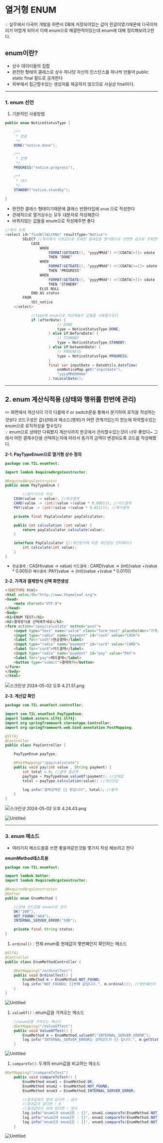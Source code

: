 # 열거형 ENUM

<aside>
💡 실무에서 다국어 개발을 하면서 DB에 저장되어있는 값이 한글이였기때문에 다국어처리가 어렵게 되어서 이때 enum으로 해결한적이있는데 enum에 대해 정리해보려고한다.

</aside>

## enum이란?

- 상수 데이터들의 집합
- 완전한 형태의 클래스로 상수 하나당 자신의 인스턴스를 하나씩 만들어 public static final 필드로 공개한다
- 외부에서 접근할수있는 생성자를 제공하지 않으므로 사실상 final이다.

---

### 1. enum 선언

1. 기본적인 사용방법

```java
public enum NoticeStatusType {

    /**
     * 완료
     */
    DONE("notice.done"),

    /**
     * 진행
     */
    PROGRESS("notice.progress"),

    /**
     * 대기
     */
    STANDBY("notice.standby");
    
}
```

- 완전한 클래스 형태이기때문에 클래스 반환타입에 `enum` 으로 작성한다
- 관례적으로 열거상수는 모두 대문자로 작성해준다
- 바뀌지않는 값들을 enum으로 작성해주면 좋다

```java
//쿼리 조회
<select id="findAllWithNo" resultType="Notice">
        SELECT //쿼리에서 구분값으로 조회한 결과값을 열거형으로 선언한 값으로 조회한다
            CASE
                WHEN
                    FORMAT(GETDATE(), 'yyyyMMdd') <![CDATA[>]]> edate
                    THEN 'DONE'
                WHEN
                    FORMAT(GETDATE(), 'yyyyMMdd') <![CDATA[>=]]> sdate AND FORMAT(GETDATE(), 'yyyyMMdd') <![CDATA[<=]]> edate
                    THEN 'PROGRESS'
                WHEN
                    FORMAT(GETDATE(), 'yyyyMMdd') <![CDATA[<]]> sdate
                    THEN 'STANDBY'
                ELSE NULL
            END AS status
        FROM
            tbl_notice
    </select>
```

```java
			//type에 enum으로 작성해놓은 값들을 사용할수있다
			if (afterDate) {
                        // DONE
                        type = NoticeStatusType.DONE; 
                    } else if(BeforeDate) {
                        // STANDBY
                        type = NoticeStatusType.STANDBY;
                    } else if(betweenDate) {
                        // PROGRESS
                        type = NoticeStatusType.PROGRESS;
                    }
                    final var inputDate = DateUtils.dateTime(
                        onmNoticeMap.get("inputdate"),
                        "yyyyMMddHHmm"
                    ).toLocalDate();
```

---

## 2. enum 계산식적용 (상태와 행위를 한번에 관리)

<aside>
✏️ 화면에서 계산식이 각각 다를때 if or switch문을 통해서 분기하여 로직을 작성하는것보다 코드구성은 값(상태)과 메소드(행위)가 어떤 관계가있는지 한눈에 파악할수있는 enum으로 로직작성을 할수있다

</aside>

<aside>
💡 enum으로 상태만 다뤄봤지 계산식까지 한곳에서 관리할수있는것이 너무 좋았다~
그래서 어떤 결제수단을 선택하는지에 따라서 총가격 금액이 변경되도록 코드를 작성해봤다.

</aside>

**2-1. PayTypeEnum으로 열거형 상수 정의**

```java
package com.TIL.enumTest;

import lombok.RequiredArgsConstructor;

@RequiredArgsConstructor
public enum PayTypeEnum {

		//람다식으로 작성
    CASH(value -> value), //현금결제
    CARD(value -> (int)(value +(value * 0.005))), //카드결제
    PAY(value -> (int)(value +(value * 0.011))); //페이결제

    private final PayCalculator payCalculator;

    public int calculation (int value) {
        return payCalculator.calculate(value);
    }

    interface PayCalculator {//계산방식에 따른 계산담당 인터페이스
        int calculate(int value);
    }
}

```

- `현금결제` : CASH(value -> value)
   `카드결제` : CARD(value -> (int)(value +(value * 0.005)))
   `페이결제` :PAY(value -> (int)(value +(value * 0.011)))

**2-2. 가격과 결제방식 선택 화면생성**

```html
<!DOCTYPE html>
<html xmlns:th="http://www.thymeleaf.org">
<head>
    <meta charset="UTF-8">
</head>
<body>
<h1>ENUM TEST</h1>
<h2>결제방식을 선택해주세요</h2>
<form action="/pay/calculate" method="post">
    <input type="text" name="value" class="form-text" placeholder="가격을 입력하세요">
    <input type="radio" name="payment" id="cash" value="CASH">
    <label for="cash">현금결제</label>
    <input type="radio" name="payment" id="card" value="CARD">
    <label for="card">카드결제</label>
    <input type="radio" name="payment" id="pay" value="PAY">
    <label for="pay">페이결제</label>
    <button type="submit">결제하기</button>
</form>
</body>
</html>
```

![스크린샷 2024-05-02 오후 4.21.51.png](%E1%84%8B%E1%85%A7%E1%86%AF%E1%84%80%E1%85%A5%E1%84%92%E1%85%A7%E1%86%BC%20ENUM%20f809591950fe4f4d90b319abcabff04d/%25E1%2584%2589%25E1%2585%25B3%25E1%2584%258F%25E1%2585%25B3%25E1%2584%2585%25E1%2585%25B5%25E1%2586%25AB%25E1%2584%2589%25E1%2585%25A3%25E1%2586%25BA_2024-05-02_%25E1%2584%258B%25E1%2585%25A9%25E1%2584%2592%25E1%2585%25AE_4.21.51.png)

**2-3.  계산값 확인**

```java
package com.TIL.enumTest.controller;

import com.TIL.enumTest.PayTypeEnum;
import lombok.extern.slf4j.Slf4j;
import org.springframework.stereotype.Controller;
import org.springframework.web.bind.annotation.PostMapping;

@Slf4j
@Controller
public class PayController {

    PayTypeEnum payType;

    @PostMapping("/pay/calculate")
    public void pay(int value , String payment) {
        int total = 0; //결제 총금액
        payType = PayTypeEnum.valueOf(payment); //상태값
        total = payType.calculation(value); //계산된값

        log.info("결제금액은 {} 원입니다", total); //출력
    }
}
```

 

![스크린샷 2024-05-02 오후 4.24.43.png](%E1%84%8B%E1%85%A7%E1%86%AF%E1%84%80%E1%85%A5%E1%84%92%E1%85%A7%E1%86%BC%20ENUM%20f809591950fe4f4d90b319abcabff04d/%25E1%2584%2589%25E1%2585%25B3%25E1%2584%258F%25E1%2585%25B3%25E1%2584%2585%25E1%2585%25B5%25E1%2586%25AB%25E1%2584%2589%25E1%2585%25A3%25E1%2586%25BA_2024-05-02_%25E1%2584%258B%25E1%2585%25A9%25E1%2584%2592%25E1%2585%25AE_4.24.43.png)

![Untitled](%E1%84%8B%E1%85%A7%E1%86%AF%E1%84%80%E1%85%A5%E1%84%92%E1%85%A7%E1%86%BC%20ENUM%20f809591950fe4f4d90b319abcabff04d/Untitled.png)

---

### 3. enum 메소드

- 여러가지 메소드들중 쓰면 좋을꺼같은것들 몇가지 작성 해보려고 한다

**enumMethod테스트용**

```java
package com.TIL.enumTest;

import lombok.Getter;
import lombok.RequiredArgsConstructor;

@RequiredArgsConstructor
@Getter
public enum EnumMethod {

    //상태 코드값들 enum으로 정리
    OK("200"),
    NOT_FOUND("404"),
    INTERNAL_SERVER_ERROR("500");

    private final String status;
}

```

1. `ordinal()` : 전체 enum중 현재값이 몇번째인지 확인하는 메소드

```java
@Slf4j
@Controller
public class EnumMethodController {

    @GetMapping("/ordinalTest")
    public void OrdinalTest() {
        EnumMethod m = EnumMethod.NOT_FOUND;
        log.info("NOT_FOUND는 {}번째 값입니다.", m.ordinal()); //몇번째인지 출력
    }
}
```

![Untitled](%E1%84%8B%E1%85%A7%E1%86%AF%E1%84%80%E1%85%A5%E1%84%92%E1%85%A7%E1%86%BC%20ENUM%20f809591950fe4f4d90b319abcabff04d/Untitled%201.png)

1. `valueOf()` : enum값을 가져오는 메소드

```java
    //enum값을 가져오는 메소드
    @GetMapping("/ValueOfTest")
    public void ValueOfTest() {
        EnumMethod m = EnumMethod.valueOf("INTERNAL_SERVER_ERROR");
        log.info("INTERNAL_SERVER_ERROR는 상태코드가 {} 입니다.", m.getStatus());
    }
```

![Untitled](%E1%84%8B%E1%85%A7%E1%86%AF%E1%84%80%E1%85%A5%E1%84%92%E1%85%A7%E1%86%BC%20ENUM%20f809591950fe4f4d90b319abcabff04d/Untitled%202.png)

1. `compareTo()`: 두개의 enum값을 비교하는 메소드

```java
@GetMapping("/compareToTest")
    public void compareToTest() {
        EnumMethod enum1 = EnumMethod.OK;
        EnumMethod enum2 = EnumMethod.NOT_FOUND;
        EnumMethod enum3 = EnumMethod.INTERNAL_SERVER_ERROR;

        //결과값보다 앞에 있다면 : 음수
        //결과값과 같다면 : 0
        //결과값보다 뒤에 있다면 : 양수
        log.info("enum1과 enum2은 : {}", enum1.compareTo(EnumMethod.NOT_FOUND));
        log.info("enum2와 enum2은 : {}", enum2.compareTo(EnumMethod.NOT_FOUND));
        log.info("enum3과 enum2은 : {}", enum3.compareTo(EnumMethod.NOT_FOUND));
    }
```

![Untitled](%E1%84%8B%E1%85%A7%E1%86%AF%E1%84%80%E1%85%A5%E1%84%92%E1%85%A7%E1%86%BC%20ENUM%20f809591950fe4f4d90b319abcabff04d/Untitled%203.png)